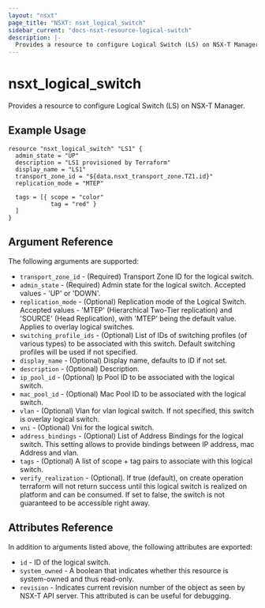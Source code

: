 ```yaml
---
layout: "nsxt"
page_title: "NSXT: nsxt_logical_switch"
sidebar_current: "docs-nsxt-resource-logical-switch"
description: |-
  Provides a resource to configure Logical Switch (LS) on NSX-T Manager.
---
```


# nsxt_logical_switch

Provides a resource to configure Logical Switch (LS) on NSX-T Manager.

## Example Usage

```hcl
resource "nsxt_logical_switch" "LS1" {
  admin_state = "UP"
  description = "LS1 provisioned by Terraform"
  display_name = "LS1"
  transport_zone_id = "${data.nsxt_transport_zone.TZ1.id}"
  replication_mode = "MTEP"

  tags = [{ scope = "color"
            tag = "red" }
  ]
}
```

## Argument Reference

The following arguments are supported:

* `transport_zone_id` - (Required) Transport Zone ID for the logical switch.
* `admin_state` - (Required) Admin state for the logical switch. Accepted values - 'UP' or 'DOWN'.
* `replication_mode` - (Optional) Replication mode of the Logical Switch. Accepted values - 'MTEP' (Hierarchical Two-Tier replication) and 'SOURCE' (Head Replication), with 'MTEP' being the default value. Applies to overlay logical switches.
* `switching_profile_ids` - (Optional) List of IDs of switching profiles (of various types) to be associated with this switch. Default switching profiles will be used if not specified.
* `display_name` - (Optional) Display name, defaults to ID if not set.
* `description` - (Optional) Description.
* `ip_pool_id` - (Optional) Ip Pool ID to be associated with the logical switch.
* `mac_pool_id` - (Optional) Mac Pool ID to be associated with the logical switch.
* `vlan` - (Optional) Vlan for vlan logical switch. If not specified, this switch is overlay logical switch.
* `vni` - (Optional) Vni for the logical switch.
* `address_bindings` - (Optional) List of Address Bindings for the logical switch. This setting allows to provide bindings between IP address, mac Address and vlan.
* `tags` - (Optional) A list of scope + tag pairs to associate with this logical switch.
* `verify_realization` - (Optional). If true (default), on create operation terraform will not return success until this logical switch is realized on platform and can be consumed. If set to false, the switch is not guaranteed to be accessible right away.

## Attributes Reference

In addition to arguments listed above, the following attributes are exported:

* `id` - ID of the logical switch.
* `system_owned` - A boolean that indicates whether this resource is system-owned and thus read-only.
* `revision` - Indicates current revision number of the object as seen by NSX-T API server. This attributed is can be useful for debugging.
